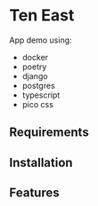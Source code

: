 # Ten East
App demo using:
- docker
- poetry
- django
- postgres
- typescript
- pico css

## Requirements

## Installation

## Features

